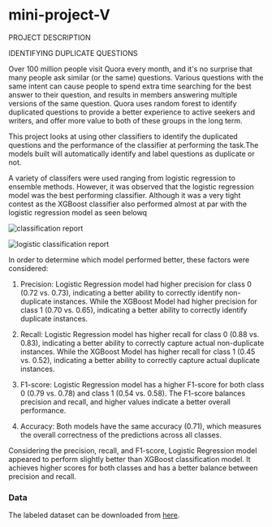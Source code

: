 # mini-project-V
PROJECT DESCRIPTION

IDENTIFYING DUPLICATE QUESTIONS

Over 100 million people visit Quora every month, and it's no surprise that many people ask similar (or the same) questions. Various questions with the same intent can cause people to spend extra time searching for the best answer to their question, and results in members answering multiple versions of the same question. Quora uses random forest to identify duplicated questions to provide a better experience to active seekers and writers, and offer more value to both of these groups in the long term.

This project looks at using other classifiers to identify the duplicated questions and the performance of the classifier at performing the task.The models built will automatically identify and label questions as duplicate or not.

A variety of classifers were used ranging from logistic regression to ensemble methods. However, it was observed that the logistic regression model was the best performing classifier. Although it was a very tight contest as the XGBoost classifier also performed almost at par with the logistic regression model as seen belowq 



![classification report](https://github.com/tombra1984/QUORA-QUESTIONS/assets/127909963/eaa18beb-f14d-45f9-acad-b9c61e4b6b65)



![logistic classification report](https://github.com/tombra1984/QUORA-QUESTIONS/assets/127909963/f3a4ba9e-0a50-43fd-97ae-7eb45bc75521)


In order to determine which model performed better, these factors were considered:

1. Precision: Logistic Regression model had higher precision for class 0 (0.72 vs. 0.73), indicating a better ability to correctly identify non-duplicate instances. While the XGBoost Model  had higher precision for class 1 (0.70 vs. 0.65), indicating a better ability to correctly identify duplicate instances.

2. Recall:  Logistic Regression model has higher recall for class 0 (0.88 vs. 0.83), indicating a better ability to correctly capture actual non-duplicate instances. While the XGBoost Model  has higher recall for class 1 (0.45 vs. 0.52), indicating a better ability to correctly capture actual duplicate instances.

3. F1-score:  Logistic Regression model has a higher F1-score for both class 0 (0.79 vs. 0.78) and class 1 (0.54 vs. 0.58). The F1-score balances precision and recall, and higher values indicate a better overall performance.

4. Accuracy: Both models have the same accuracy (0.71), which measures the overall correctness of the predictions across all classes.

Considering the precision, recall, and F1-score, Logistic Regression model appeared to perform slightly better than XGBoost classification model. It achieves higher scores for both classes and has a better balance between precision and recall. 


### Data

The labeled dataset can be downloaded from [here](https://drive.google.com/file/d/19iWVGLBi7edqybybam56bt2Zy7vpf1Xc/view?usp=sharing).
